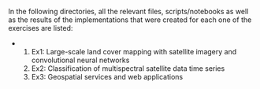 In the following directories, all the relevant files, scripts/notebooks as well as the results of the implementations that were created for each one of the exercises are listed:
* 1) Ex1: Large-scale land cover mapping with satellite imagery and convolutional neural networks
  2) Ex2: Classification of multispectral satellite data time series
  3) Ex3: Geospatial services and web applications

